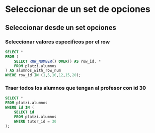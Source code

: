 # Seleccionar de un set de opciones

## Seleccionar desde un set opciones
### Seleccionar valores especificos por el row

```sql
SELECT * 
FROM ( 
	SELECT ROW_NUMBER() OVER() AS row_id, *
	FROM platzi.alumnos
) AS alumnos_with_row_num
WHERE row_id IN (1,5,10,12,15,20);
```

### Traer todos los alumnos que tengan al profesor con id 30 
```sql
SELECT *
FROM platzi.alumnos
WHERE id IN (
	SELECT id 
	FROM platzi.alumnos
	WHERE tutor_id = 30
);
```